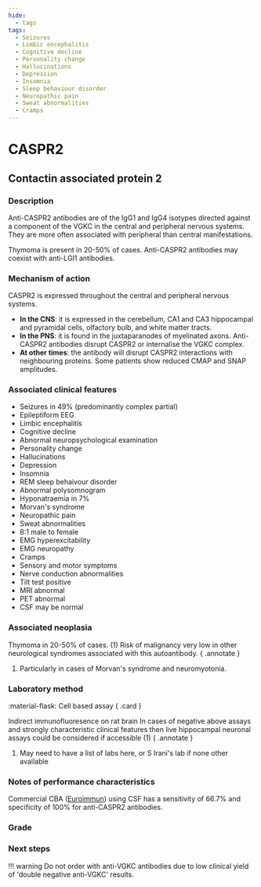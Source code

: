```yaml
---
hide:
  - tags
tags:
  - Seizures
  - Limbic encephalitis
  - Cognitive decline
  - Personality change
  - Hallucinations
  - Depression
  - Insomnia
  - Sleep behaviour disorder
  - Neuropathic pain
  - Sweat abnormalities
  - Cramps
---
```


# CASPR2

## **Contactin associated protein 2**

### Description
Anti-CASPR2 antibodies are of the IgG1 and IgG4 isotypes directed against a component of the VGKC in the central and peripheral nervous systems. They are more often associated with peripheral than central manifestations. 

Thymoma is present in 20-50% of cases. Anti-CASPR2 antibodies may coexist with anti-LGI1 antibodies.

### Mechanism of action
CASPR2 is expressed throughout the central and peripheral nervous systems. 
- **In the CNS**: it is expressed in the cerebellum, CA1 and CA3 hippocampal and pyramidal cells, olfactory bulb, and white matter tracts. 
- **In the PNS**: it is found in the juxtaparanodes of myelinated axons. Anti-CASPR2 antibodies disrupt CASPR2 or internalise the VGKC complex. 
- **At other times**: the antibody will disrupt CASPR2 interactions with neighbouring proteins. Some patients show reduced CMAP and SNAP amplitudes.

### Associated clinical features
- Seizures in 49% (predominantly complex partial) 
- Epileptiform EEG
- Limbic encephalitis 
- Cognitive decline 
- Abnormal neuropsychological examination 
- Personality change
- Hallucinations
- Depression
- Insomnia
- REM sleep behaivour disorder
- Abnormal polysomnogram
- Hyponatraemia in 7%
- Morvan's syndrome
- Neuropathic pain
- Sweat abnormalities
- 8:1 male to female
- EMG hyperexcitability
- EMG neuropathy
- Cramps
- Sensory and motor symptoms
- Nerve conduction abnormalities
- Tilt test positive
- MRI abnormal
- PET abnormal
- CSF may be normal

### Associated neoplasia
Thymoma in 20-50% of cases. (1) Risk of malignancy very low in other neurological syndromes associated with this autoantibody.
{ .annotate }

1. Particularly in cases of Morvan's syndrome and neuromyotonia. 

### Laboratory method
<div class="grid" markdown>

:material-flask: Cell based assay
{ .card }

</div>

Indirect immunofluoresence on rat brain
In cases of negative above assays and strongly characteristic clinical features then live hippocampal neuronal assays could be considered if accessible (1) 
{ .annotate }

1. May need to have a list of labs here, or S Irani's lab if none other available

### Notes of performance characteristics
Commercial CBA ([Euroimmun](https://www.euroimmun.com/)) using CSF has a sensitivity of 66.7% and specificity of 100% for anti-CASPR2 antibodies.

### Grade

### Next steps
!!! warning
    Do not order with anti-VGKC antibodies due to low clinical yield of 'double negative anti-VGKC' results.

[^1]: Graus, Francesc, Alberto Vogrig, Sergio Muñiz-Castrillo, Jean-Christophe G. Antoine, Virginie Desestret, Divyanshu Dubey, Bruno Giometto, et al. “Updated Diagnostic Criteria for Paraneoplastic Neurologic Syndromes.” Neurology - Neuroimmunology Neuroinflammation 8, no. 4 (July 2021): e1014. https://doi.org/10.1212/NXI.0000000000001014.
[^2]: Michael, Sophia, Patrick Waters, and Sarosh R Irani. “Stop Testing for Autoantibodies to the VGKC-Complex: Only Request LGI1 and CASPR2.” Practical Neurology 20, no. 5 (October 2020): 377–84. https://doi.org/10.1136/practneurol-2019-002494.
[^3]: McCracken, Lindsey, Junxian Zhang, Maxwell Greene, Anne Crivaro, Joyce Gonzalez, Malek Kamoun, and Eric Lancaster. “Improving the Antibody-Based Evaluation of Autoimmune Encephalitis.” Neurology - Neuroimmunology Neuroinflammation 4, no. 6 (November 2017): e404. https://doi.org/10.1212/NXI.0000000000000404.
[^4]: Gadoth, Avi, Sean J. Pittock, Divyanshu Dubey, Andrew McKeon, Jeff W. Britton, John E. Schmeling, Aurelia Smith, et al. “Expanded Phenotypes and Outcomes among 256 LGI1/CASPR2-IgG-Positive Patients: LGI1/CASPR2-IgG + Patients.” Annals of Neurology 82, no. 1 (July 2017): 79–92. https://doi.org/10.1002/ana.24979."
